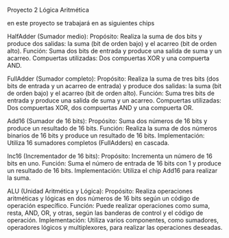 Proyecto 2 Lógica Aritmética

en este proyecto se trabajará en as siguientes chips

HalfAdder (Sumador medio):
Propósito: Realiza la suma de dos bits y produce dos salidas: la suma (bit de orden bajo) y el acarreo (bit de orden alto).
Función: Suma dos bits de entrada y produce una salida de suma y un acarreo.
Compuertas utilizadas: Dos compuertas XOR y una compuerta AND.

FullAdder (Sumador completo):
Propósito: Realiza la suma de tres bits (dos bits de entrada y un acarreo de entrada) y produce dos salidas: la suma (bit de orden bajo) y el acarreo (bit de orden alto).
Función: Suma tres bits de entrada y produce una salida de suma y un acarreo.
Compuertas utilizadas: Dos compuertas XOR, dos compuertas AND y una compuerta OR.

Add16 (Sumador de 16 bits):
Propósito: Suma dos números de 16 bits y produce un resultado de 16 bits.
Función: Realiza la suma de dos números binarios de 16 bits y produce un resultado de 16 bits.
Implementación: Utiliza 16 sumadores completos (FullAdders) en cascada.

Inc16 (Incrementador de 16 bits):
Propósito: Incrementa un número de 16 bits en uno.
Función: Suma el número de entrada de 16 bits con 1 y produce un resultado de 16 bits.
Implementación: Utiliza el chip Add16 para realizar la suma.

ALU (Unidad Aritmética y Lógica):
Propósito: Realiza operaciones aritméticas y lógicas en dos números de 16 bits según un código de operación específico.
Función: Puede realizar operaciones como suma, resta, AND, OR, y otras, según las banderas de control y el código de operación.
Implementación: Utiliza varios componentes, como sumadores, operadores lógicos y multiplexores, para realizar las operaciones deseadas.

